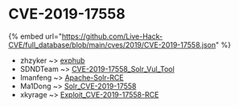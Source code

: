 # CVE-2019-17558
{% embed url="https://github.com/Live-Hack-CVE/full_database/blob/main/cves/2019/CVE-2019-17558.json" %}

* zhzyker ~> [exphub](https://www.alice-snow.ru/2019/database/cve-2019-17558/exphub-zhzyker)
* SDNDTeam ~> [CVE-2019-17558_Solr_Vul_Tool](https://www.alice-snow.ru/2019/database/cve-2019-17558/cve-2019-17558_solr_vul_tool-sdndteam)
* Imanfeng ~> [Apache-Solr-RCE](https://www.alice-snow.ru/2019/database/cve-2019-17558/apache-solr-rce-imanfeng)
* Ma1Dong ~> [Solr_CVE-2019-17558](https://www.alice-snow.ru/2019/database/cve-2019-17558/solr_cve-2019-17558-ma1dong)
* xkyrage ~> [Exploit_CVE-2019-17558-RCE](https://www.alice-snow.ru/2019/database/cve-2019-17558/exploit_cve-2019-17558-rce-xkyrage)
